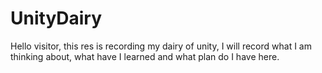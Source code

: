 # UnityDairy

Hello visitor, this res is recording my dairy of unity, I will record what I am thinking about, what have I learned and what plan do I have here.